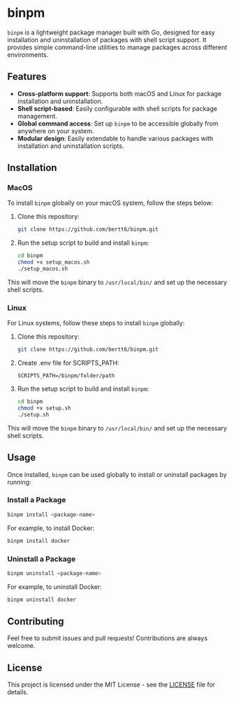 
# binpm

`binpm` is a lightweight package manager built with Go, designed for easy installation and uninstallation of packages with shell script support. It provides simple command-line utilities to manage packages across different environments.

## Features
- **Cross-platform support**: Supports both macOS and Linux for package installation and uninstallation.
- **Shell script-based**: Easily configurable with shell scripts for package management.
- **Global command access**: Set up `binpm` to be accessible globally from anywhere on your system.
- **Modular design**: Easily extendable to handle various packages with installation and uninstallation scripts.

## Installation

### MacOS

To install `binpm` globally on your macOS system, follow the steps below:

1. Clone this repository:

   ```bash
   git clone https://github.com/bertt6/binpm.git
   ```

2. Run the setup script to build and install `binpm`:

   ```bash
   cd binpm
   chmod +x setup_macos.sh
   ./setup_macos.sh
   ```

This will move the `binpm` binary to `/usr/local/bin/` and set up the necessary shell scripts.

### Linux

For Linux systems, follow these steps to install `binpm` globally:

1. Clone this repository:

   ```bash
   git clone https://github.com/bertt6/binpm.git
   ```

2. Create .env file for SCRIPTS_PATH:
   ```
   SCRIPTS_PATH=/binpm/folder/path
   ```


3. Run the setup script to build and install `binpm`:

   ```bash
   cd binpm
   chmod +x setup.sh
   ./setup.sh
   ```

This will move the `binpm` binary to `/usr/local/bin/` and set up the necessary shell scripts.

## Usage

Once installed, `binpm` can be used globally to install or uninstall packages by running:

### Install a Package
```bash
binpm install <package-name>
```

For example, to install Docker:
```bash
binpm install docker
```

### Uninstall a Package
```bash
binpm uninstall <package-name>
```

For example, to uninstall Docker:
```bash
binpm uninstall docker
```

## Contributing

Feel free to submit issues and pull requests! Contributions are always welcome.

## License

This project is licensed under the MIT License - see the [LICENSE](LICENSE) file for details.

